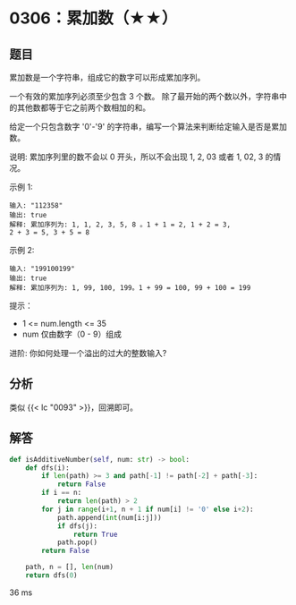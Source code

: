 # 0306：累加数（★★）


## 题目

累加数是一个字符串，组成它的数字可以形成累加序列。

一个有效的累加序列必须至少包含 3 个数。
除了最开始的两个数以外，字符串中的其他数都等于它之前两个数相加的和。

给定一个只包含数字 '0'-'9' 的字符串，编写一个算法来判断给定输入是否是累加数。

说明: 累加序列里的数不会以 0 开头，所以不会出现 1, 2, 03 或者 1, 02, 3 的情况。

示例 1:

    输入: "112358"
    输出: true 
    解释: 累加序列为: 1, 1, 2, 3, 5, 8 。1 + 1 = 2, 1 + 2 = 3, 
    2 + 3 = 5, 3 + 5 = 8

示例 2:

    输入: "199100199"
    输出: true 
    解释: 累加序列为: 1, 99, 100, 199。1 + 99 = 100, 99 + 100 = 199

提示：
- 1 <= num.length <= 35
- num 仅由数字（0 - 9）组成
	
进阶: 你如何处理一个溢出的过大的整数输入?

## 分析

类似 {{< lc "0093" >}}，回溯即可。

## 解答

```python
def isAdditiveNumber(self, num: str) -> bool:
    def dfs(i):
        if len(path) >= 3 and path[-1] != path[-2] + path[-3]:
            return False
        if i == n:
            return len(path) > 2
        for j in range(i+1, n + 1 if num[i] != '0' else i+2):
            path.append(int(num[i:j]))
            if dfs(j):
                return True
            path.pop()
        return False

    path, n = [], len(num)
    return dfs(0)
```
36 ms

